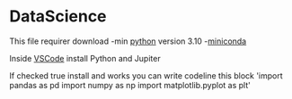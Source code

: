 # DataScience

This file requirer download 
-min [python](https://www.python.org/downloads/release/python-3100a2/) version 3.10 
-[miniconda](https://repo.anaconda.com/miniconda/Miniconda3-latest-Windows-x86_64.exe) 


Inside [VSCode](https://code.visualstudio.com/download#) install Python and Jupiter 

If checked true install and works you can write codeline this block
'import pandas as pd
import numpy as np
import matplotlib.pyplot as plt'